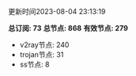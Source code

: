 更新时间2023-08-04 23:13:19

**总订阅: 73**
**总节点: 868**
**有效节点: 279**
- v2ray节点: 240
- trojan节点: 31
- ss节点: 8
